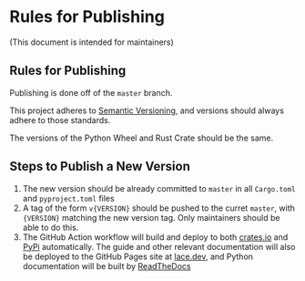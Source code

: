 # Rules for Publishing

(This document is intended for maintainers)

## Rules for Publishing

Publishing is done off of the `master` branch.

This project adheres to [Semantic Versioning](https://semver.org/spec/v2.0.0.html), and versions should always adhere to those standards.

The versions of the Python Wheel and Rust Crate should be the same.

## Steps to Publish a New Version

1. The new version should be already committed to `master` in all `Cargo.toml` and `pyproject.toml` files
2. A tag of the form `v{VERSION}` should be pushed to the curret `master`, with `{VERSION}` matching the new version tag. Only maintainers should be able to do this.
3. The GitHub Action workflow will build and deploy to both [crates.io](https://crates.io/) and [PyPi](https://pypi.org/) automatically. The guide and other relevant documentation will also be deployed to the GitHub Pages site at [lace.dev](https://www.lace.dev/), and Python documentation will be built by [ReadTheDocs](https://readthedocs.org/)